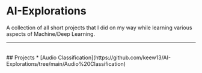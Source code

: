 # AI-Explorations
A collection of all short projects that I did on my way while learning various aspects of Machine/Deep Learning. 
<hr><br>
## Projects
* [Audio Classification](https://github.com/keew13/AI-Explorations/tree/main/Audio%20Classification) 
